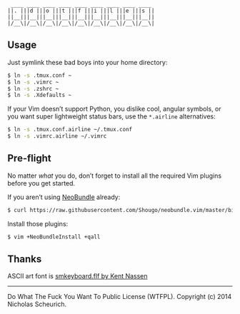 ```
 ____ ____ ____ ____ ____ ____ ____ ____ ____ 
||. |||d |||o |||t |||f |||i |||l |||e |||s ||
||__|||__|||__|||__|||__|||__|||__|||__|||__||
|/__\|/__\|/__\|/__\|/__\|/__\|/__\|/__\|/__\|
```

Usage
-----

Just symlink these bad boys into your home directory:

```bash
$ ln -s .tmux.conf ~
$ ln -s .vimrc ~
$ ln -s .zshrc ~
$ ln -s .Xdefaults ~
```

If your Vim doesn’t support Python, you dislike cool, angular symbols, or you want super lightweight status bars, use the `*.airline` alternatives:

```bash
$ ln -s .tmux.conf.airline ~/.tmux.conf
$ ln -s .vimrc.airline ~/.vimrc
```

Pre-flight
---------

No matter *what* you do, don’t forget to install all the required Vim plugins before you get started.

If you aren’t using [NeoBundle](https://github.com/Shougo/neobundle.vim) already:

```bash
$ curl https://raw.githubusercontent.com/Shougo/neobundle.vim/master/bin/install.sh | sh
```

Install those plugins:

```bash
$ vim +NeoBundleInstall +qall
```

Thanks
------
ASCII art font is [smkeyboard.flf by Kent Nassen](http://www.forkable.eu/utils/fonts/figlet/smkeyboard.flf)

---

Do What The Fuck You Want To Public License (WTFPL). Copyright (c) 2014 Nicholas Scheurich.

